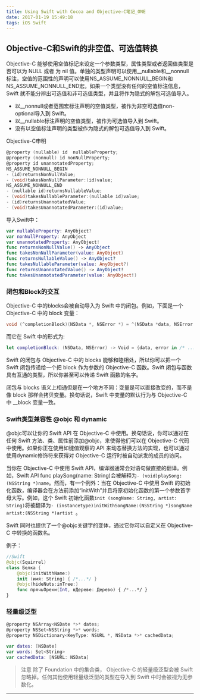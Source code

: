 ```yaml
---
title: Using Swift with Cocoa and Objective-C笔记_ONE
date: 2017-01-19 15:49:18
tags: iOS Swift
---
```


## Objective-C和Swift的非空值、可选值转换
Objective-C 能够使用空值标记来设定一个参数类型，属性类型或者返回值类型是否可以为 NULL 或者 为 nil 值。单独的类型声明可以使用__nullable和__nonnull标注，空值的范围性的声明可以使用NS_ASSUME_NONNULL_BEGIN和NS_ASSUME_NONNULL_END宏。如果一个类型没有任何的空值标注信息，Swift 就不能分辨出可选值和非可选值类型，并且将作为隐式的解包可选值导入。

* 以__nonnull或者范围宏标注声明的空值类型，被作为非空可选值non-optional导入到 Swift。
* 以__nullable标注声明的空值类型，被作为可选值导入到 Swift。
* 没有以空值标注声明的类型被作为隐式的解包可选值导入到 Swift。

Objective-C申明

``` objectivec
@property (nullable) id  nullableProperty;
@property (nonnull) id nonNullProperty;
@property id unannotatedProperty;
NS_ASSUME_NONNULL_BEGIN
- (id)returnsNonNullValue;
- (void)takesNonNullParameter:(id)value;
NS_ASSUME_NONNULL_END
- (nullable id)returnsNullableValue;
- (void)takesNullableParameter:(nullable id)value;
- (id)returnsUnannotatedValue;
- (void)takesUnannotatedParameter:(id)value;
```

导入Swift中：

``` swift
var nullableProperty: AnyObject?
var nonNullProperty: AnyObject
var unannotatedProperty: AnyObject!
func returnsNonNullValue() -> AnyObject
func takesNonNullParameter(value: AnyObject)
func returnsNullableValue() -> AnyObject?
func takesNullableParameter(value: AnyObject?)
func returnsUnannotatedValue() -> AnyObject!
func takesUnannotatedParameter(value: AnyObject!)
```


### 闭包和Block的交互

Objective-C 中的blocks会被自动导入为 Swift 中的闭包。例如，下面是一个 Objective-C 中的 block 变量：
 
``` objectivec
void (^completionBlock)(NSData *, NSError *) = ^(NSData *data, NSError *error) {/* ... */}
```

而它在 Swift 中的形式为:

``` swift
let completionBlock: (NSData, NSError) -> Void = {data, error in /* ... */}
```

Swift 的闭包与 Objective-C 中的 blocks 能够和睦相处，所以你可以把一个 Swift 闭包传递给一个把 block 作为参数的 Objective-C 函数。Swift 闭包与函数具有互通的类型，所以你甚至可以传递 Swift 函数的名字。

闭包与 blocks 语义上相通但是在一个地方不同：变量是可以直接改变的，而不是像 block 那样会拷贝变量。换句话说，Swift 中变量的默认行为与 Objective-C 中 __block 变量一致。


### Swift类型兼容性 @objc 和 dynamic

@objc可以让你的 Swift API 在 Objective-C 中使用。换句话说，你可以通过在任何 Swift 方法、类、属性前添加@objc，来使得他们可以在 Objective-C 代码中使用。如果你正在使用如键值观察的 API 来动态替换方法的实现，也可以通过使用dynamic修饰符来获得对 Objective-C 运行时被自动派发的成员的访问。

当你在 Objective-C 中使用 Swift API，编译器通常会对语句做直接的翻译。例如，Swift API func playSong(name: String)会被解释为`- (void)playSong:(NSString *)name`。然而，有一个例外：当在 Objective-C 中使用 Swift 的初始化函数，编译器会在方法前添加“initWith”并且将原初始化函数的第一个参数首字母大写。例如，这个 Swift 初始化函数`init (songName: String, artist: String)`将被翻译为`- (instancetype)initWithSongName:(NSString *)songName artist:(NSString *)artist `。

Swift 同时也提供了一个@objc关键字的变体，通过它你可以自定义在 Objective-C 中转换的函数名。

例子：

``` swift
//Swift
@objc(Squirrel)
class Белка {
    @objc(initWithName:)
    init (имя: String) { /*...*/ }
    @objc(hideNuts:inTree:)
    func прячьОрехи(Int, вДереве: Дерево) { /*...*/ }
}
```



### 轻量级泛型

``` objectivec
@property NSArray<NSDate *>* dates;
@property NSSet<NSString *>* words;
@property NSDictionary<KeyType: NSURL *, NSData *>* cachedData;
```

``` swift
var dates: [NSDate]
var words: Set<String>
var cachedData: [NSURL: NSData]
```

>注意 除了 Foundation 中的集合类， Objective-C 的轻量级泛型会被 Swift 忽略掉。任何其他使用轻量级泛型的类型在导入到 Swift 中时会被视为无参数化。

---